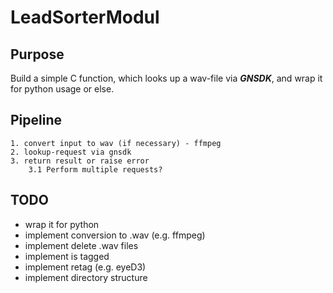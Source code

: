 # LeadSorterModul

## Purpose
Build a simple C function, which looks up a wav-file via ***GNSDK***, and wrap it for python usage or else.

## Pipeline
    1. convert input to wav (if necessary) - ffmpeg
    2. lookup-request via gnsdk
    3. return result or raise error
        3.1 Perform multiple requests?

## TODO
- wrap it for python
- implement conversion to .wav (e.g. ffmpeg)
- implement delete .wav files
- implement is tagged
- implement retag (e.g. eyeD3)
- implement directory structure
